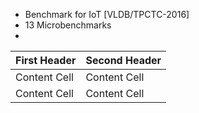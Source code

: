 - Benchmark for IoT [VLDB/TPCTC-2016]
- 13 Microbenchmarks 
- 
| First Header  | Second Header |
| ------------- | ------------- |
| Content Cell  | Content Cell  |
| Content Cell  | Content Cell  |
